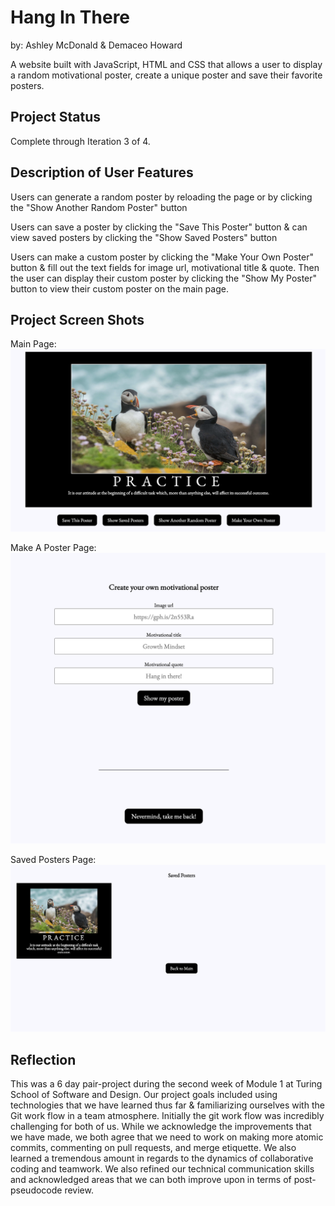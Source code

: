 # Hang In There

by: Ashley McDonald & Demaceo Howard

A website built with JavaScript, HTML and CSS that allows a user to display a random motivational poster, create a unique poster and save their favorite posters.


## Project Status

Complete through Iteration 3 of 4.


## Description of User Features

  Users can generate a random poster by reloading the page or by clicking the "Show Another Random Poster" button

  Users can save a poster by clicking the "Save This Poster" button & can view saved posters by clicking the "Show Saved Posters" button

  Users can make a custom poster by clicking the "Make Your Own Poster" button & fill out the text fields for image url, motivational title & quote. Then the user can display their custom poster by clicking the "Show My Poster" button to view their custom poster on the main page.


## Project Screen Shots

Main Page:
![screenshot of main page](/readme-imgs/main-page.png)


Make A Poster Page:
![screenshot of make poster page](/readme-imgs/makeposter.png)


Saved Posters Page:
![screenshot of saved posters page](/readme-imgs/savedpage.png)


## Reflection

  This was a 6 day pair-project during the second week of Module 1 at Turing School of Software and Design.
  Our project goals included using technologies that we have learned thus far & familiarizing ourselves with the Git work flow in a team atmosphere.
  Initially the git work flow was incredibly challenging for both of us. While we acknowledge the improvements that we have made, we both agree that we need to work on making more atomic commits, commenting on pull requests, and merge etiquette. We also learned a tremendous amount in regards to the dynamics of collaborative coding and teamwork. We also refined our technical communication skills and acknowledged areas that we can both improve upon in terms of post-pseudocode review.
